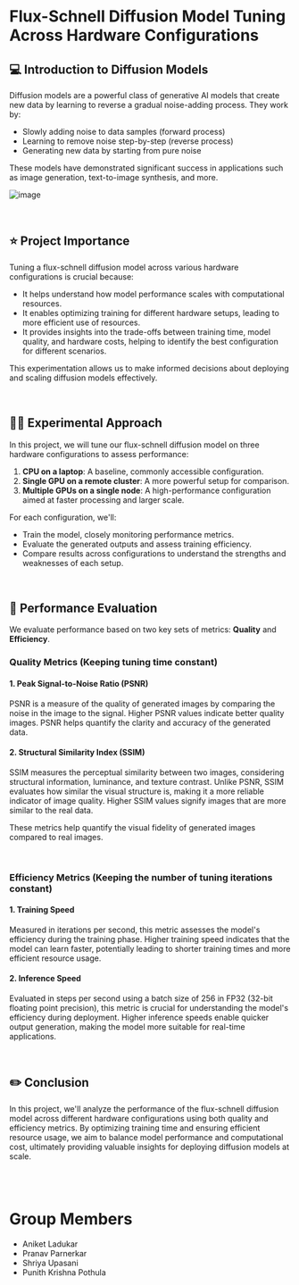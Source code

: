 # Flux-Schnell Diffusion Model Tuning Across Hardware Configurations

## :computer: Introduction to Diffusion Models

Diffusion models are a powerful class of generative AI models that create new data by learning to reverse a gradual noise-adding process. They work by:

- Slowly adding noise to data samples (forward process)
- Learning to remove noise step-by-step (reverse process)
- Generating new data by starting from pure noise

These models have demonstrated significant success in applications such as image generation, text-to-image synthesis, and more.

![image](https://github.com/user-attachments/assets/5b5469db-bac4-4eb5-bddf-7ae1e9813fb7)

<br>

## :star: Project Importance

Tuning a flux-schnell diffusion model across various hardware configurations is crucial because:

- It helps understand how model performance scales with computational resources.
- It enables optimizing training for different hardware setups, leading to more efficient use of resources.
- It provides insights into the trade-offs between training time, model quality, and hardware costs, helping to identify the best configuration for different scenarios.

This experimentation allows us to make informed decisions about deploying and scaling diffusion models effectively.

<br>

## :technologist: Experimental Approach

In this project, we will tune our flux-schnell diffusion model on three hardware configurations to assess performance:

1. **CPU on a laptop**: A baseline, commonly accessible configuration.
2. **Single GPU on a remote cluster**: A more powerful setup for comparison.
3. **Multiple GPUs on a single node**: A high-performance configuration aimed at faster processing and larger scale.

For each configuration, we'll:

- Train the model, closely monitoring performance metrics.
- Evaluate the generated outputs and assess training efficiency.
- Compare results across configurations to understand the strengths and weaknesses of each setup.

<br>

## :memo: Performance Evaluation

We evaluate performance based on two key sets of metrics: **Quality** and **Efficiency**.

### Quality Metrics (Keeping tuning time constant)

#### 1. Peak Signal-to-Noise Ratio (PSNR)

PSNR is a measure of the quality of generated images by comparing the noise in the image to the signal. Higher PSNR values indicate better quality images. PSNR helps quantify the clarity and accuracy of the generated data.

#### 2. Structural Similarity Index (SSIM)

SSIM measures the perceptual similarity between two images, considering structural information, luminance, and texture contrast. Unlike PSNR, SSIM evaluates how similar the visual structure is, making it a more reliable indicator of image quality. Higher SSIM values signify images that are more similar to the real data.

These metrics help quantify the visual fidelity of generated images compared to real images.

<br>

### Efficiency Metrics (Keeping the number of tuning iterations constant)

#### 1. Training Speed

Measured in iterations per second, this metric assesses the model's efficiency during the training phase. Higher training speed indicates that the model can learn faster, potentially leading to shorter training times and more efficient resource usage.

#### 2. Inference Speed

Evaluated in steps per second using a batch size of 256 in FP32 (32-bit floating point precision), this metric is crucial for understanding the model's efficiency during deployment. Higher inference speeds enable quicker output generation, making the model more suitable for real-time applications.

<br>

## :pencil2: Conclusion

In this project, we'll analyze the performance of the flux-schnell diffusion model across different hardware configurations using both quality and efficiency metrics. By optimizing training time and ensuring efficient resource usage, we aim to balance model performance and computational cost, ultimately providing valuable insights for deploying diffusion models at scale.

<br><br>

# Group Members

- Aniket Ladukar
- Pranav Parnerkar
- Shriya Upasani
- Punith Krishna Pothula

